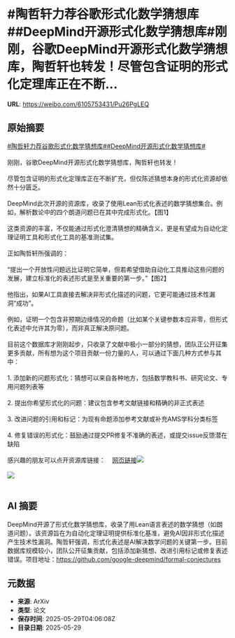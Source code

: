 # #陶哲轩力荐谷歌形式化数学猜想库##DeepMind开源形式化数学猜想库#刚刚，谷歌DeepMind开源形式化数学猜想库，陶哲轩也转发！尽管包含证明的形式化定理库正在不断...

**URL**: https://weibo.com/6105753431/Pu26PgLEQ

## 原始摘要

<a href="https://m.weibo.cn/search?containerid=231522type%3D1%26t%3D10%26q%3D%23%E9%99%B6%E5%93%B2%E8%BD%A9%E5%8A%9B%E8%8D%90%E8%B0%B7%E6%AD%8C%E5%BD%A2%E5%BC%8F%E5%8C%96%E6%95%B0%E5%AD%A6%E7%8C%9C%E6%83%B3%E5%BA%93%23&amp;extparam=%23%E9%99%B6%E5%93%B2%E8%BD%A9%E5%8A%9B%E8%8D%90%E8%B0%B7%E6%AD%8C%E5%BD%A2%E5%BC%8F%E5%8C%96%E6%95%B0%E5%AD%A6%E7%8C%9C%E6%83%B3%E5%BA%93%23" data-hide=""><span class="surl-text">#陶哲轩力荐谷歌形式化数学猜想库#</span></a><a href="https://m.weibo.cn/search?containerid=231522type%3D1%26t%3D10%26q%3D%23DeepMind%E5%BC%80%E6%BA%90%E5%BD%A2%E5%BC%8F%E5%8C%96%E6%95%B0%E5%AD%A6%E7%8C%9C%E6%83%B3%E5%BA%93%23&amp;extparam=%23DeepMind%E5%BC%80%E6%BA%90%E5%BD%A2%E5%BC%8F%E5%8C%96%E6%95%B0%E5%AD%A6%E7%8C%9C%E6%83%B3%E5%BA%93%23" data-hide=""><span class="surl-text">#DeepMind开源形式化数学猜想库#</span></a><br><br>刚刚，谷歌DeepMind开源形式化数学猜想库，陶哲轩也转发！<br><br>尽管包含证明的形式化定理库正在不断扩充，但仅陈述猜想本身的形式化资源却依然十分匮乏。<br><br>DeepMind此次开源的资源库，收录了使用Lean形式化表述的数学猜想集合。例如，解析数论中的四个朗道问题已在其中完成形式化。【图1】<br><br>这类资源的丰富，不仅能通过形式化澄清猜想的精确含义，更是有望成为自动化定理证明工具和形式化工具的基准测试集。<br><br>正如陶哲轩所强调的：<br><br>“提出一个开放性问题远比证明它简单，但若希望借助自动化工具推动这些问题的发展，建立标准化的表述形式是至关重要的第一步。”【图2】<br><br>他指出，如果AI工具直接去解决非形式化描述的问题，它更可能通过技术性漏洞“成功”。<br><br>例如，证明一个包含非预期边缘情况的命题（比如某个关键参数本应非零，但形式化表述中允许其为零），而非真正解决原问题。<br><br>目前这个数据库才刚刚起步，只收录了文献中极小一部分的猜想，团队正公开征集更多贡献，所有想为这个项目贡献一份力量的人，可以通过下面几种方式参与其中：<br><br>1. 添加新的问题形式化：猜想可以来自各种地方，包括数学教科书、研究论文、专用问题列表等<br><br>2. 提出你希望形式化的问题：建议包含参考文献链接和精确的非正式表述<br><br>3. 改进问题的引用和标记：为现有命题添加参考文献或补充AMS学科分类标签<br><br>4. 修复错误的形式化：鼓励通过提交PR修复不准确的表述，或提交issue反馈潜在缺陷<br><br>感兴趣的朋友可以点开资源库链接：<a href="https://weibo.cn/sinaurl?u=https%3A%2F%2Fgithub.com%2Fgoogle-deepmind%2Fformal-conjectures" data-hide=""><span class="url-icon"><img style="width: 1rem;height: 1rem" src="https://h5.sinaimg.cn/upload/2015/09/25/3/timeline_card_small_web_default.png" referrerpolicy="no-referrer"></span><span class="surl-text">网页链接</span></a><img style="" src="https://tvax1.sinaimg.cn/large/006Fd7o3gy1i1w4sbatswj310a0t8qdy.jpg" referrerpolicy="no-referrer"><br><br><img style="" src="https://tvax2.sinaimg.cn/large/006Fd7o3gy1i1w4sfmts3j30wk1n47wh.jpg" referrerpolicy="no-referrer"><br><br>

## AI 摘要

DeepMind开源了形式化数学猜想库，收录了用Lean语言表述的数学猜想（如朗道问题）。该资源旨在为自动化定理证明提供标准化基准，避免AI因非形式化描述产生技术性漏洞。陶哲轩强调，形式化表述是AI解决数学问题的关键第一步。目前数据库规模较小，团队公开征集贡献，包括添加新猜想、改进引用标记或修复表述错误。项目地址：https://github.com/google-deepmind/formal-conjectures

## 元数据

- **来源**: ArXiv
- **类型**: 论文
- **保存时间**: 2025-05-29T04:06:08Z
- **目录日期**: 2025-05-29
